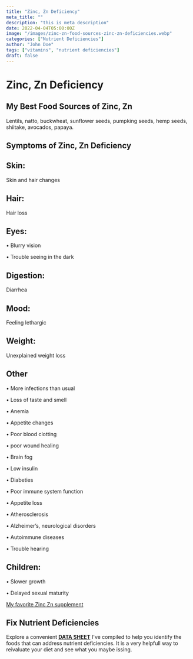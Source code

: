 ```yaml
---
title: "Zinc, Zn Deficiency"
meta_title: ""
description: "this is meta description"
date: 2022-04-04T05:00:00Z
image: "/images/zinc-zn-food-sources-zinc-zn-deficiencies.webp"
categories: ["Nutrient Deficiencies"]
author: "John Doe"
tags: ["vitamins", "nutrient deficiencies"]
draft: false
---
```


 <h1>Zinc, Zn Deficiency</h1>
            <h2>My Best Food Sources of Zinc, Zn</h2>
          <p>Lentils, natto, buckwheat, sunflower seeds, pumpking seeds, hemp seeds, shiitake, avocados, papaya.</p>
<h2>Symptoms of Zinc, Zn  Deficiency</h2>
<h2>Skin:</h2><p> Skin and hair changes</p>
<h2>Hair:</h2><p>Hair loss</p>
<h2>Eyes:</h2><p>&bull; Blurry vision</p><p>&bull; Trouble seeing in the dark</p>
<h2>Digestion:</h2><p>Diarrhea</p>
<h2>Mood:</h2><p>Feeling lethargic</p>
<h2>Weight:</h2><p> Unexplained weight loss</p>
<h2>Other</h2>
<p>&bull;  More infections than usual</p><p>&bull;  Loss of taste and smell</p><p>&bull;  Anemia</p><p>&bull;  Appetite changes</p><p>&bull;  Poor blood clotting</p><p>&bull; poor wound healing</p><p>&bull;  Brain fog</p><p>&bull;  Low insulin</p><p>&bull; Diabeties</p><p>&bull;  Poor immune system function</p><p>&bull;  Appetite loss</p><p>&bull;  Atherosclerosis</p><p>&bull;  Alzheimer’s, neurological disorders</p><p>&bull;  Autoimmune diseases</p><p>&bull;  Trouble hearing </p>
<h2>Children:</h2><p>&bull; Slower growth</p><p>&bull; Delayed sexual maturity</p>
<p><a target="_blank" href="https://www.amazon.com/Garden-Life-Zinc-Vitamin-Supplement/dp/B0098U0QC0/ref=sr_1_8_mod_primary_new?crid=3KW95DRPMZFNI&amp;keywords=zinc&amp;qid=1696896671&amp;rdc=1&amp;sbo=RZvfv%252F%252FHxDF%252BO5021pAnSA%253D%253D&amp;sprefix=zinc%252Caps%252C167&amp;sr=8-8&_encoding=UTF8&tag=irinawink-20&linkCode=ur2&linkId=3595510f5830c2fa4d9ddaa50b922444&camp=1789&creative=9325">My favorite Zinc Zn  supplement</a></p>
<h2>Fix Nutrient Deficiencies</h2><p>Explore a convenient <a title="fix nutritional deficiencies with a data sheet" href="../nutrients-in-healthy-foods.html"><b>DATA SHEET</b></a> I've compiled to help you identify the foods that can address nutrient deficiencies. It is a very helpfull way to reivaluate your diet and see what you maybe issing.</p>